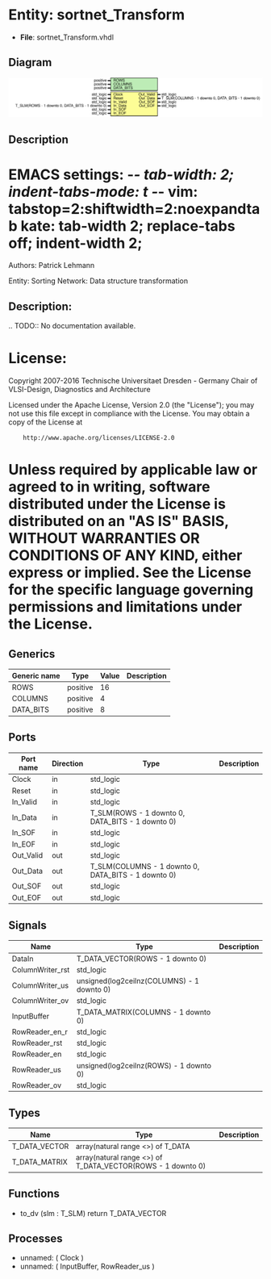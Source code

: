 # Entity: sortnet_Transform

- **File**: sortnet_Transform.vhdl
## Diagram

![Diagram](sortnet_Transform.svg "Diagram")
## Description

 EMACS settings: -*-  tab-width: 2; indent-tabs-mode: t -*-
 vim: tabstop=2:shiftwidth=2:noexpandtab
 kate: tab-width 2; replace-tabs off; indent-width 2;
 =============================================================================
 Authors:					Patrick Lehmann

 Entity:					Sorting Network: Data structure transformation

 Description:
 -------------------------------------
 .. TODO:: No documentation available.

 License:
 =============================================================================
 Copyright 2007-2016 Technische Universitaet Dresden - Germany
										 Chair of VLSI-Design, Diagnostics and Architecture

 Licensed under the Apache License, Version 2.0 (the "License");
 you may not use this file except in compliance with the License.
 You may obtain a copy of the License at

		http://www.apache.org/licenses/LICENSE-2.0

 Unless required by applicable law or agreed to in writing, software
 distributed under the License is distributed on an "AS IS" BASIS,
 WITHOUT WARRANTIES OR CONDITIONS OF ANY KIND, either express or implied.
 See the License for the specific language governing permissions and
 limitations under the License.
 =============================================================================
## Generics

| Generic name | Type     | Value | Description |
| ------------ | -------- | ----- | ----------- |
| ROWS         | positive | 16    |             |
| COLUMNS      | positive | 4     |             |
| DATA_BITS    | positive | 8     |             |
## Ports

| Port name | Direction | Type                                                | Description |
| --------- | --------- | --------------------------------------------------- | ----------- |
| Clock     | in        | std_logic                                           |             |
| Reset     | in        | std_logic                                           |             |
| In_Valid  | in        | std_logic                                           |             |
| In_Data   | in        | T_SLM(ROWS - 1 downto 0, DATA_BITS - 1 downto 0)    |             |
| In_SOF    | in        | std_logic                                           |             |
| In_EOF    | in        | std_logic                                           |             |
| Out_Valid | out       | std_logic                                           |             |
| Out_Data  | out       | T_SLM(COLUMNS - 1 downto 0, DATA_BITS - 1 downto 0) |             |
| Out_SOF   | out       | std_logic                                           |             |
| Out_EOF   | out       | std_logic                                           |             |
## Signals

| Name             | Type                                       | Description |
| ---------------- | ------------------------------------------ | ----------- |
| DataIn           | T_DATA_VECTOR(ROWS - 1 downto 0)           |             |
| ColumnWriter_rst | std_logic                                  |             |
| ColumnWriter_us  | unsigned(log2ceilnz(COLUMNS) - 1 downto 0) |             |
| ColumnWriter_ov  | std_logic                                  |             |
| InputBuffer      | T_DATA_MATRIX(COLUMNS - 1 downto 0)        |             |
| RowReader_en_r   | std_logic                                  |             |
| RowReader_rst    | std_logic                                  |             |
| RowReader_en     | std_logic                                  |             |
| RowReader_us     | unsigned(log2ceilnz(ROWS) - 1 downto 0)    |             |
| RowReader_ov     | std_logic                                  |             |
## Types

| Name          | Type                                                         | Description |
| ------------- | ------------------------------------------------------------ | ----------- |
| T_DATA_VECTOR | array(natural range <>) of T_DATA                            |             |
| T_DATA_MATRIX | array(natural range <>) of T_DATA_VECTOR(ROWS - 1 downto 0)  |             |
## Functions
- to_dv <font id="function_arguments">(slm : T_SLM) </font> <font id="function_return">return T_DATA_VECTOR </font>
## Processes
- unnamed: ( Clock )
- unnamed: ( InputBuffer, RowReader_us )
